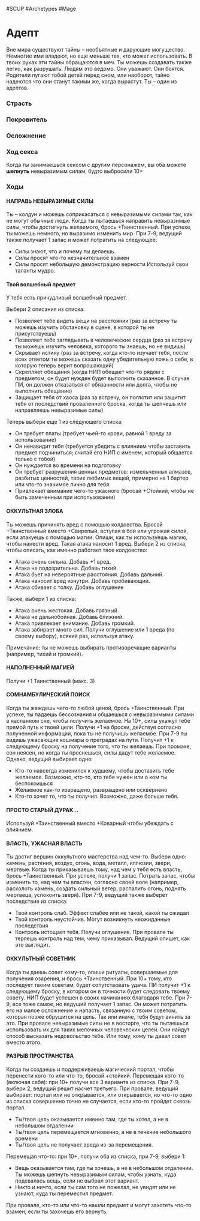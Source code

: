 #SCUP #Archetypes #Mage 
# Адепт

Вне мира существуют тайны – необъятные и дарующие могущество. Немногие ими владеют, но еще меньше тех, кто может использовать. В твоих руках эти тайны обращаются в меч. Ты можешь создавать также легко, как разрушать. Людям это ведомо. Они уважают. Они боятся. Родители пугают тобой детей перед сном, или наоборот, тайно надеются что они станут такими же, когда вырастут. Ты – один из адептов.

### Страсть



### Покровитель



### Осложнение



### Ход секса

Когда ты занимаешься сексом с другим персонажем, вы оба можете **шепнуть** невыразимым силам, будто выбросили 10+

### Ходы

#### НАПРАВЬ НЕВЫРАЗИМЫЕ СИЛЫ
Ты – колдун и можешь соприкасаться с невыразимыми силами так, как не могут обычные люди. Когда ты пытаешься направить невыразимые силы, чтобы достигнуть желаемого, брось +Таинственный. При успехе, ты можешь немного, но выразимо изменить мир. При 7-9, ведущий также получает 1 запас и может потратить на следующее:
- Силы знают, что и почему ты делаешь.
- Силы просят что-то незначительное взамен
- Силы просят небольшую демонстрацию верности
Используй свои таланты мудро.

#### Твой волшебный предмет
У тебя есть причудливый волшебный предмет.

Выбери 2 описания из списка:
- Позволяет тебе видеть вещи на расстоянии (раз за встречу ты можешь изучить обстановку в сцене, в которой ты не присутствуешь)
- Позволяет тебе заглядывать в человеческие сердца (раз за встречу ты можешь изучить человека, которого ты знаешь, но не видишь)
- Скрывает истину (раз за встречу, когда кто-то изучает тебя, после всех ответом ты можешь сказать одну убедительную ложь о себе, в которую теперь верит вопрошающий)
- Скрепляет обещания (когда НИП обещает что-то рядом с предметом, он будет нужден будет выполнить сказанное. В случае ПИ, он должен отказаться от обязанности или долга, чтобы не выполнить обещание)
- Защищает тебя от хаоса (раз за встречу, он поглотит или защитит тебя от последствий проваленного броска, когда ты шепчешь или направляешь невыразимые силы)

Теперь выбери еще 1 из следующего списка:
 - Он требует платы (требует чьей-то крови, равной 1 вреду за использование)
 - Он ненавидит тебя (требуется убедить с влиянием чтобы заставить предмет подчиниться; считай его НИП с именем, который общается только с тобой)
 - Он нуждается во времени на подготовку
 - Он требует разрушения ценных предметов: измельченных алмазов, разбитых ценностей, твоих любимых вещей, примерно на 1 бартер или что-то значимое лично для тебя.
 - Привлекает внимание чего-то ужасного (бросай +Стойкий, чтобы не быть замеченным при использовании)

#### ОККУЛЬТНАЯ ЗЛОБА
Ты можешь причинять вред с помощью колдовства. Бросай +Таинственный вместо +Свирепый, вступая в бой или угрожая силой, если атакуешь с помощью магии. Опиши, как ты используешь магию, чтобы нанести вред. Такая атака наносит 1 вред. Выбери 2 из списка, чтобы описать, как именно работает твое колдовство:
- Атака очень сильна. Добавь +1 вред.
- Атака не подозрительна. Добавь тихий.
- Атака бьет на невероятные расстояния. Добавь дальний.
- Атака наносит вред изнутри. Добавь пробивающий.
- Атака сбивает с толку. Добавь оглушение

Также, выбери 1 из списка:
- Атака очень жестокая. Добавь грязный.
- Атака не дальнобойная. Добавь ближний.
- Атака привлекает внимание. Добавь громкий.
- Атака забирает много сил. Получи оглушение или 1 вреда (по своему выбору), всякий раз, используя атаку.

Примечание: ты не можешь выбирать противоречащие варианты (например, тихий и громкий).

#### НАПОЛНЕННЫЙ МАГИЕЙ
Получи +1 Таинственный (макс. 3)

#### СОМНАМБУЛИЧЕСКИЙ ПОИСК
Когда ты жаждешь чего-то любой ценой, брось +Таинственный. При успехе, ты падаешь бессознания и общаешься с невыразимыми силами в насланном сне, чтобы получить желаемое. На 10+, силы укажут тебе прямой путь к твоей цели. Получи +1 на броски, действуя согласно полученной информации, пока ты не получишь желаемое. При 7-9 ты видишь ужасающие кошмары о преградах на пути. Получит +1 к следующему броску на получение того, что ты желаешь. При промахе, сон неясен, но когда ты проснешься, силы дадут тебе желаемое. Однако, ведущий выбирает одно:
- Кто-то навсегда изменился к худшему, чтобы доставить тебе желаемое. Возможно, кто-то, кто тебе нужен или о ком ты беспокоишься
- Желаемое как-то извращено, развращено или осквернено
- Кто-то хочет то, что ты получил. Возможно, даже больше тебя.

#### ПРОСТО СТАРЫЙ ДУРАК…
Используй +Таинственный вместо +Коварный чтобы убеждать с влиянием.

#### ВЛАСТЬ, УЖАСНАЯ ВЛАСТЬ
Ты достиг вершин оккультного мастерства над чем-то. Выбери одно: камень, растения, воздух, огонь, вода, металл, иллюзии, звери, мертвые. Когда ты приказываешь тому, над чем у тебя есть власть, брось +Таинственный. При успехе, получи 1 запас. Потрать запас, чтобы изменить то, над чем ты властен, согласно своей воле (например, расколоть камень, создать сильный ветер, распалить огонь, поднять мертвеца, успокоить зверя). При 7-9, ведущий также выберет последствие из списка:  
- Твой контроль слаб. Эффект слабее или не такой, какой ты ожидал
- Твой контроль неустойчив. Могут возникнуть неожиданные последствия
- Контроль истощает тебя. Получи оглушение.
При провале ты теряешь контроль над тем, чему приказывал. Ведущий опишет, как это выглядит.

#### ОККУЛЬТНЫЙ СОВЕТНИК
Когда ты даешь совет кому-то, опиши ритуалы, совершаемые для получения озарения, и брось +Таинственный. При 10+ тому, кто последует твоим советам, будет сопутствовать удача. ПИ получит +1 к следующему броску, в котором он в точности будет следовать твоему совету. НИП будет успешен в своих начинаниях благодаря тебе. При 7-9, все тоже самое, но ведущий получает 1 запас. Он может потратить его на малое осложнение и напасть, связанную с твоим советом, которая позже обрушится на цель. Так или иначе, тебя будут винить за это. При провале невыразимые силы не в восторге, что ты пытаешься использовать их для таких мелочных человеческих целей. Они найдут способ высказать недовольство тебе. Или тому, кому ты давал совет вместо этого.

#### РАЗРЫВ ПРОСТРАНСТВА
Когда ты создаешь и поддерживаешь магический портал, чтобы перенести кого-то или что-то, бросай +стойкий.
Перемещая кого-то (включая себя): при 10+ получи все 3 варианта из списка. При 7-9, выбери 2, ведущий решит насчет третьего. При провале, ведущий выбирает: портал или не открывается, или открывается, но что-то одно из списка совершенно точно не случается, если кто-то пройдет сквозь портал.
- Ты/твоя цель оказывается именно там, где ты хотел, а не в небольшом отдалении
- Ты/твоя цель перемещается мгновенно, а не в течение небольшого  времени
- Ты/твоя цель не получает вреда из-за перемещения.

Перемещая что-то: при 10+, получи оба из списка, при 7-9, выбери 1:
- Вещь оказывается там, где ты хочешь, а не в небольшом отдалении. Ты можешь шепнуть невыразимым силам, чтобы узнать, куда подевалась вещь, если не выбрал этот вариант.
- Никто и ничто, если ты сам того не пожелал, не увидят или не узнают, куда ты переместил предмет.

При провале, кто-то или что-то нашли предмет и могут захотеть что-то взамен, если ты захочешь его вернуть.

